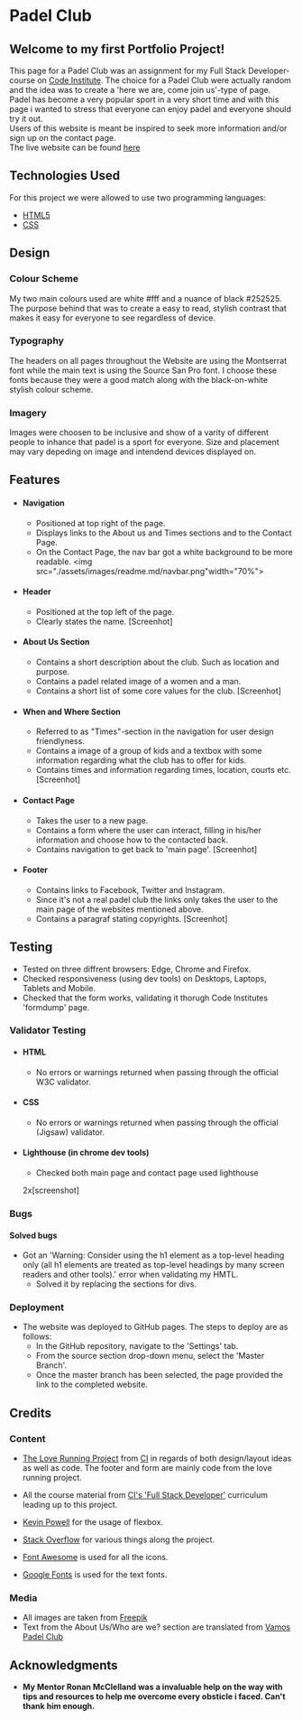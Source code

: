 # Padel Club
 
 ## Welcome to my first Portfolio Project!

 This page for a Padel Club was an assignment for my Full Stack Developer-course on [Code Institute](hhtp://codeinstitute.net). 
 The choice for a Padel Club were actually random and the idea was to create a 'here we are, come join us'-type of page. 
 Padel has become a very popular sport in a very short time and with this page i wanted to stress that everyone can enjoy padel 
 and everyone should try it out.<br>Users of this website is meant be inspired to seek more information and/or sign up on the contact page. 
 <br>
 The live website can be found [here](link)
 
## Technologies Used

 For this project we were allowed to use two programming languages: 

 - [HTML5](https://sv.wikipedia.org/wiki/HTML5)
 - [CSS](https://en.wikipedia.org/wiki/CSS)

## Design

### Colour Scheme

My two main colours used are white #fff and a nuance of black #252525. The purpose behind that was to create a easy to read, stylish contrast
that makes it easy for everyone to see regardless of device. 

### Typography

The headers on all pages throughout the Website are using the Montserrat font while the main text is using the Source San Pro font.
I choose these fonts because they were a good match along with the black-on-white stylish colour scheme. 

### Imagery

Images were choosen to be inclusive and show of a varity of different people to inhance that padel is a sport for everyone. 
Size and placement may vary depeding on image and intendend devices displayed on. 


## Features

* #### Navigation
    * Positioned at top right of the page. 
    * Displays links to the About us and Times sections and to the Contact Page.
    * On the Contact Page, the nav bar got a white background to be more readable.
    <img src="./assets/images/readme.md/navbar.png"width="70%">
* #### Header
    * Positioned at the top left of the page.
    * Clearly states the name. 
    [Screenhot]

* #### About Us Section
    * Contains a short description about the club. Such as location and purpose. 
    * Contains a padel related image of a women and a man.
    * Contains a short list of some core values for the club.
    [Screenhot]

* #### When and Where Section
    * Referred to as "Times"-section in the navigation for user design friendlyness.
    * Contains a image of a group of kids and a textbox with some information regarding 
    what the club has to offer for kids. 
    * Contains times and information regarding times, location, courts etc.
    [Screenhot]

* #### Contact Page
    * Takes the user to a new page. 
    * Contains a form where the user can interact, filling in his/her information and choose
    how to the contacted back. 
    * Contains navigation to get back to 'main page'.
    [Screenhot]

* #### Footer
    * Contains links to Facebook, Twitter and Instagram. 
    * Since it's not a real padel club the links only takes the user to the main page of the websites mentioned above.
    * Contains a paragraf stating copyrights. 
    [Screenhot]


## Testing

* Tested on three diffrent browsers: Edge, Chrome and Firefox. 
* Checked responsiveness (using dev tools) on Desktops, Laptops, Tablets and Mobile. 
* Checked that the form works, validating it thorugh Code Institutes 'formdump' page.

### Validator Testing

* #### HTML
    * No errors or warnings returned when passing through the official W3C validator.

* #### CSS 
    * No errors or warnings returned when passing through the official (Jigsaw) validator.

* #### Lighthouse (in chrome dev tools)
    * Checked both main page and contact page used lighthouse

    2x[screenshot]


### Bugs

#### Solved bugs
* Got an 'Warning: Consider using the h1 element as a top-level heading only (all h1 elements are treated as top-level headings by many screen readers and other tools).' error when validating my HMTL. 
    * Solved it by replacing the sections for divs.

### Deployment
* The website was deployed to GitHub pages. The steps to deploy are as follows:
    * In the GitHub repository, navigate to the 'Settings' tab.
    * From the source section drop-down menu, select the 'Master Branch'.
    * Once the master branch has been selected, the page provided the link to the completed website. 

## Credits

### Content
* [The Love Running Project](https://github.com/Code-Institute-Org/love-running-2.0) from [CI](https://codeinstitute.net) in regards of both design/layout ideas as well as code. The footer and form are mainly code from the love running project. 

* All the course material from [CI's 'Full Stack Developer'](https://codeinstitute.net/se/full-stack-software-development-diploma/) curriculum leading up to this project.

* [Kevin Powell](https://www.youtube.com/kepowob) for the usage of flexbox. 

* [Stack Overflow](https://stackoverflow.com/) for various things along the project.

* [Font Awesome](https://fontawesome.com) is used for all the icons.

* [Google Fonts](https://googlefonts.com) is used for the text fonts. 

### Media
* All images are taken from [Freepik](freepik.com)
* Text from the About Us/Who are we? section are translated from [Vamos Padel Club](https://vamospadelclub.se/om-hallen-och-vamos-padel-club/)

## Acknowledgments
* **My Mentor Ronan McClelland was a invaluable help on the way with tips and resources to help me overcome every obsticle i faced. Can't thank him enough.**


